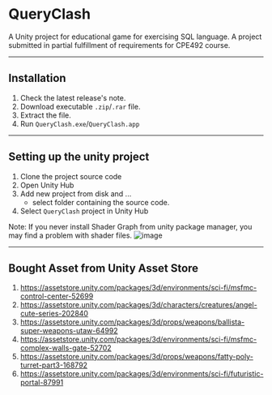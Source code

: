 # QueryClash

A Unity project for educational game for exercising SQL language. A project submitted in partial fulfillment of requirements for CPE492 course.

---

## Installation

1. Check the latest release's note.
2. Download executable `.zip`/`.rar` file.
3. Extract the file.
4. Run `QueryClash.exe`/`QueryClash.app`

---

## Setting up the unity project

1. Clone the project source code
2. Open Unity Hub
3. Add new project from disk and ...
    - select folder containing the source code.
4. Select `QueryClash` project in Unity Hub

Note: If you never install Shader Graph from unity package manager, you may find a problem with shader files.
![image](https://github.com/user-attachments/assets/00d05c8f-85ae-47b6-bb6c-dae4c47e2218)

---

## Bought Asset from Unity Asset Store
1. https://assetstore.unity.com/packages/3d/environments/sci-fi/msfmc-control-center-52699
2. https://assetstore.unity.com/packages/3d/characters/creatures/angel-cute-series-202840
3. https://assetstore.unity.com/packages/3d/props/weapons/ballista-super-weapons-utaw-64992
4. https://assetstore.unity.com/packages/3d/environments/sci-fi/msfmc-complex-walls-gate-52702
5. https://assetstore.unity.com/packages/3d/props/weapons/fatty-poly-turret-part3-168792
6. https://assetstore.unity.com/packages/3d/environments/sci-fi/futuristic-portal-87991

